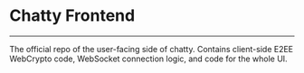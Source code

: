 # Chatty Frontend

---
The official repo of the user-facing side of chatty.
Contains client-side E2EE WebCrypto code, WebSocket connection logic,
and code for the whole UI.

